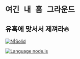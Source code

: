 # `여긴 내 홈 그라운드`
## 유혹에 맞서서 제껴라🔥

[![N|Solid](https://cldup.com/dTxpPi9lDf.thumb.png)](https://nodesource.com/products/nsolid)

[![Language node.js](https://img.shields.io/badge/language-node.js-brightgreen)](https://travis-ci.org/joemccann/dillinger)








<!--
**johnbunnyan/johnbunnyan** is a ✨ _special_ ✨ repository because its `README.md` (this file) appears on your GitHub profile.

Here are some ideas to get you started:

- 🔭 I’m currently working on ...
- 🌱 I’m currently learning ...
[!Stack](https://img.shields.io/badge/language-node.js-brightgreen&logo=nodedot.js&logoClolor=#339933)
- 👯 I’m looking to collaborate on ...
- 🤔 I’m looking for help with ...
- 💬 Ask me about ...
- 📫 How to reach me: ...
- 😄 Pronouns: ...
- ⚡ Fun fact: ...
-->
